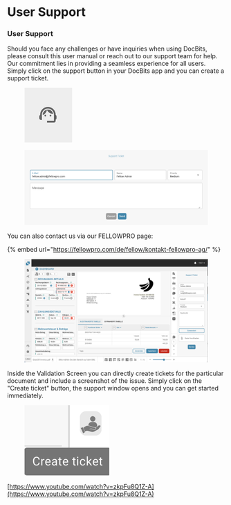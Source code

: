 # User Support

### User Support <a href="#ikpwh4qbrq82" id="ikpwh4qbrq82"></a>

Should you face any challenges or have inquiries when using DocBits, please consult this user manual or reach out to our support team for help. Our commitment lies in providing a seamless experience for all users. Simply click on the support button in your DocBits app and you can create a support ticket.

<figure><img src="../.gitbook/assets/image (27).png" alt=""><figcaption></figcaption></figure>

<figure><img src="../.gitbook/assets/image (28).png" alt=""><figcaption></figcaption></figure>

You can also contact us via our FELLOWPRO page:

{% embed url="https://fellowpro.com/de/fellow/kontakt-fellowpro-ag/" %}

<figure><img src="../.gitbook/assets/Bildschirmfoto 2024-05-07 um 16.50.45.png" alt=""><figcaption></figcaption></figure>

Inside the Validation Screen you can directly create tickets for the particular document and include a screenshot of the issue. Simply click on the "Create ticket" button, the support window opens and you can get started immediately.

<figure><img src="../.gitbook/assets/image (47).png" alt=""><figcaption></figcaption></figure>

[https://www.youtube.com/watch?v=zkpFu8Q1Z-A](https://www.youtube.com/watch?v=zkpFu8Q1Z-A)
